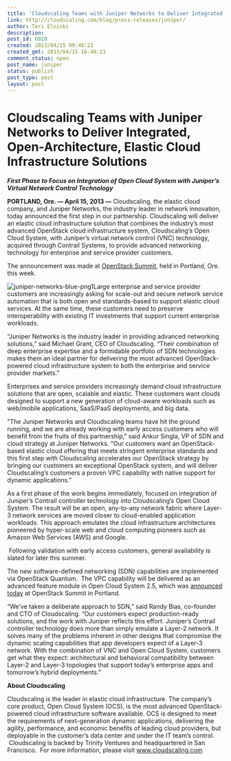 ```yaml
---
title: 'Cloudscaling Teams with Juniper Networks to Deliver Integrated, Open-Architecture, Elastic Cloud Infrastructure Solutions'
link: http://cloudscaling.com/blog/press-releases/juniper/
author: Teri Elniski
description: 
post_id: 6020
created: 2013/04/15 09:48:23
created_gmt: 2013/04/15 16:48:23
comment_status: open
post_name: juniper
status: publish
post_type: post
layout: post
---
```


# Cloudscaling Teams with Juniper Networks to Deliver Integrated, Open-Architecture, Elastic Cloud Infrastructure Solutions

_**First Phase to Focus on Integration of Open Cloud System with Juniper’s Virtual Network Control Technology**_

**PORTLAND, Ore. — April 15, 2013 —** Cloudscaling, the elastic cloud company, and Juniper Networks, the industry leader in network innovation, today announced the first step in our partnership. Cloudscaling will deliver an elastic cloud infrastructure solution that combines the industry’s most advanced OpenStack cloud infrastructure system, Cloudscaling’s Open Cloud System, with Juniper’s virtual network control (VNC) technology, acquired through Contrail Systems, to provide advanced networking technology for enterprise and service provider customers. 

The announcement was made at [OpenStack Summit](http://www.openstack.org/summit/portland-2013/), held in Portland, Ore. this week. 

![juniper-networks-blue-png1](http://www.cloudscaling.com/wp-content/uploads/2013/04/juniper-networks-blue-png1-300x100.png)Large enterprise and service provider customers are increasingly asking for scale-out and secure network service automation that is both open and standards-based to support elastic cloud services. At the same time, these customers need to preserve interoperability with existing IT investments that support current enterprise workloads. 

“Juniper Networks is the industry leader in providing advanced networking solutions,” said Michael Grant, CEO of Cloudscaling. “Their combination of deep enterprise expertise and a formidable portfolio of SDN technologies makes them an ideal partner for delivering the most advanced OpenStack-powered cloud infrastructure system to both the enterprise and service provider markets.” 

Enterprises and service providers increasingly demand cloud infrastructure solutions that are open, scalable and elastic. These customers want clouds designed to support a new generation of cloud-aware workloads such as web/mobile applications, SaaS/PaaS deployments, and big data. 

"The Juniper Networks and Cloudscaling teams have hit the ground running, and we are already working with early access customers who will benefit from the fruits of this partnership," said Ankur Singla, VP of SDN and cloud strategy at Juniper Networks. “Our customers want an OpenStack-based elastic cloud offering that meets stringent enterprise standards and this first step with Cloudscaling accelerates our OpenStack strategy by bringing our customers an exceptional OpenStack system, and will deliver Cloudscaling’s customers a proven VPC capability with native support for dynamic applications.” 

As a first phase of the work begins immediately, focused on integration of Juniper’s Contrail controller technology into Cloudscaling’s Open Cloud System. The result will be an open, any-to-any network fabric where Layer-3 network services are moved closer to cloud-enabled application workloads. This approach emulates the cloud infrastructure architectures pioneered by hyper-scale web and cloud computing pioneers such as Amazon Web Services (AWS) and Google. 

 Following validation with early access customers, general availability is slated for later this summer. 

The new software-defined networking (SDN) capabilities are implemented via OpenStack Quantum.  The VPC capability will be delivered as an advanced feature module in Open Cloud System 2.5, which was [announced today](http://www.cloudscaling.com/blog/press-releases/ocs25) at OpenStack Summit in Portland. 

“We’ve taken a deliberate approach to SDN,” said Randy Bias, co-founder and CTO of Cloudscaling. “Our customers expect production-ready solutions, and the work with Juniper reflects this effort. Juniper’s Contrail controller technology does more than simply emulate a Layer-2 network. It solves many of the problems inherent in other designs that compromise the dynamic scaling capabilities that app developers expect of a Layer-3 network. With the combination of VNC and Open Cloud System, customers get what they expect: architectural and behavioral compatibility between Layer-2 and Layer-3 topologies that support today’s enterprise apps and tomorrow’s hybrid deployments.” 

**About Cloudscaling**

Cloudscaling is the leader in elastic cloud infrastructure. The company’s core product, Open Cloud System (OCS), is the most advanced OpenStack-powered cloud infrastructure software available. OCS is designed to meet the requirements of next-generation dynamic applications, delivering the agility, performance, and economic benefits of leading cloud providers, but deployable in the customer’s data center and under the IT team’s control.  Cloudscaling is backed by Trinity Ventures and headquartered in San Francisco.  For more information, please visit www.cloudscaling.com 

###